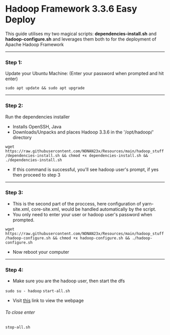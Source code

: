 # Hadoop Framework 3.3.6 Easy Deploy

This guide utilises my two magical scripts: **dependencies-install.sh** and **hadoop-configure.sh** and leverages them both to for the deployment of Apache Hadoop Framework

-- -
### Step 1:
Update your Ubuntu Machine:
(Enter your password when prompted and hit enter)

```sudo apt update && sudo apt upgrade```

-- -
### Step 2:
Run the dependencies installer 
- Installs OpenSSH, Java
- Downloads/Unpacks and places Hadoop 3.3.6 in the '/opt/hadoop/' directory

```wget https://raw.githubusercontent.com/NONAN23x/Resources/main/hadoop_stuff/dependencies-install.sh && chmod +x dependencies-install.sh && ./dependencies-install.sh```

- If this command is successful, you'll see hadoop user's prompt, if yes then proceed to step 3

-- -
### Step 3:
- This is the second part of the proccess, here configuration of yarn-site.xml, core-site.xml, would be handled automatically by the script.
- You only need to enter your user or hadoop user's password when prompted.

```wget https://raw.githubusercontent.com/NONAN23x/Resources/main/hadoop_stuff/hadoop-configure.sh && chmod +x hadoop-configure.sh && ./hadoop-configure.sh```

- Now reboot your computer

-- -
### Step 4:
- Make sure you are the hadoop user, then start the dfs

`sudo su - hadoop`
`start-all.sh`

- Visit [this](http://localhost:9870/) link to view the webpage

###### To close enter
`stop-all.sh`
